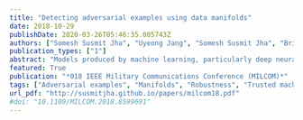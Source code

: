 ```yaml
---
title: "Detecting adversarial examples using data manifolds"
date: 2018-10-29
publishDate: 2020-03-26T05:46:35.005743Z
authors: ["Somesh Susmit Jha", "Uyeong Jang", "Somesh Susmit Jha", "Brian Jalaian"]
publication_types: ["1"]
abstract: "Models produced by machine learning, particularly deep neural networks, are state-of-the-art for many machine learning tasks and demonstrate very high prediction accuracy. Unfortunately, these models are also very brittle and vulnerable to specially crafted adversarial examples. Recent results have shown that accuracy of these models can be reduced from close to hundred percent to below 5% using adversarial examples. This brittleness of deep neural networks makes it challenging to deploy these learning models in security-critical areas where adversarial activity is expected, and cannot be ignored. A number of methods have been recently proposed to craft more effective and generalizable attacks on neural networks along with competing efforts to improve robustness of these learning models. But the current approaches to make machine learning techniques more resilient fall short of their goal. Further, the succession of new adversarial attacks against proposed methods to increase neural network robustness raises doubts about a foolproof approach to robustify machine learning models against all possible adversarial attacks. In this paper, we consider the problem of detecting adversarial examples. This would help identify when the learning models cannot be trusted without attempting to repair the models or make them robust to adversarial attacks. This goal of finding limitations of the learning model presents a more tractable approach to protecting against adversarial attacks. Our approach is based on identifying a low dimensional manifold in which the training samples lie, and then using the distance of a new observation from this manifold to identify whether this data point is adversarial or not. Our empirical study demonstrates that adversarial examples not only lie farther away from the data manifold, but this distance from manifold of the adversarial examples increases with the attack confidence. Thus, adversarial examples that are likely to result into incorrect prediction by the machine learning model is also easier to detect by our approach. This is a first step towards formulating a novel approach based on computational geometry that can identify the limiting boundaries of a machine learning model, and detect adversarial attacks."
featured: True
publication: "*018 IEEE Military Communications Conference (MILCOM)*"
tags: ["Adversarial examples", "Manifolds", "Robustness", "Trusted machine learning"]
url_pdf: "http://susmitjha.github.io/papers/milcom18.pdf"
#doi: "10.1109/MILCOM.2018.8599691"
---
```


